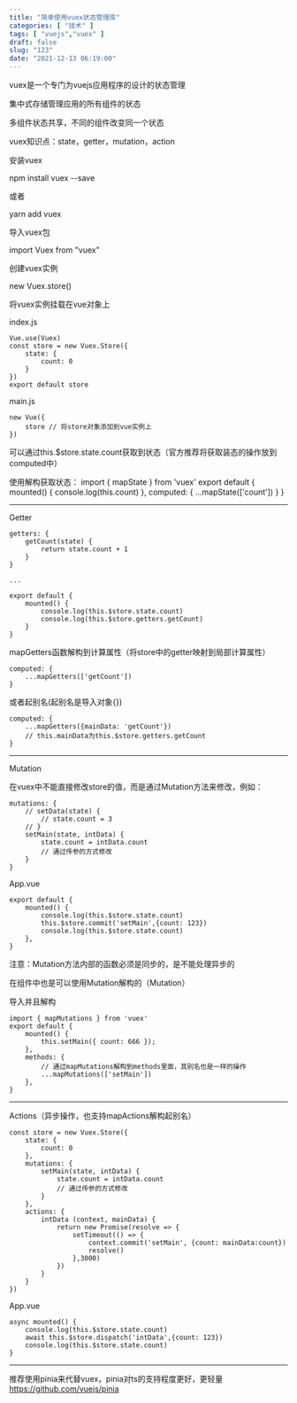 ```yaml
---
title: "简单使用vuex状态管理库"
categories: [ "技术" ]
tags: [ "vuejs","vuex" ]
draft: false
slug: "123"
date: "2021-12-13 06:19:00"
---
```


vuex是一个专门为vuejs应用程序的设计的状态管理

集中式存储管理应用的所有组件的状态

多组件状态共享，不同的组件改变同一个状态


vuex知识点：state，getter，mutation，action


安装vuex

npm install vuex --save

或者

yarn add vuex


导入vuex包

import Vuex from "vuex"



创建vuex实例

new Vuex.store()


将vuex实例挂载在vue对象上

index.js

    Vue.use(Vuex)
    const store = new Vuex.Store({
        state: {
            count: 0
        }
    })
    export default store

main.js

    new Vue({
        store // 将store对象添加到vue实例上
    })

可以通过this.$store.state.count获取到状态（官方推荐将获取装态的操作放到computed中）

使用解构获取状态：
    import { mapState } from 'vuex'
    export default {
        mounted() {
            console.log(this.count)
        },
        computed: {
            ...mapState(['count'])
        }
    }


---

Getter


    getters: {
        getCount(state) {
            return state.count + 1
        }
    }

    ...

    export default {
        mounted() {
            console.log(this.$store.state.count)
            console.log(this.$store.getters.getCount)
        }
    }


mapGetters函数解构到计算属性（将store中的getter映射到局部计算属性）

    computed: {
        ...mapGetters(['getCount'])
    }

或者起别名(起别名是导入对象{})

    computed: {
        ...mapGetters({mainData: 'getCount'})
        // this.mainData为this.$store.getters.getCount
    }






---


Mutation


在vuex中不能直接修改store的值，而是通过Mutation方法来修改，例如：

    mutations: { 
        // setData(state) {  
            // state.count = 3
        // }
        setMain(state, intData) {  
            state.count = intData.count
            // 通过传参的方式修改
        }
    }


App.vue

    export default {
        mounted() {
            console.log(this.$store.state.count)
            this.$store.commit('setMain',{count: 123})
            console.log(this.$store.state.count)
        },
    }

注意：Mutation方法内部的函数必须是同步的，是不能处理异步的

在组件中也是可以使用Mutation解构的（Mutation）

导入并且解构

    import { mapMutations } from 'vuex'
    export default {
        mounted() {
            this.setMain({ count: 666 });
        },
        methods: {
            // 通过mapMutations解构到methods里面，其别名也是一样的操作
            ...mapMutations(['setMain'])
        },
    }







---


Actions（异步操作，也支持mapActions解构起别名）

    const store = new Vuex.Store({
        state: {
            count: 0
        },
        mutations: {
            setMain(state, intData) {  
                state.count = intData.count
                // 通过传参的方式修改
            }
        },
        actions: {
            intData (context, mainData) {
                return new Promise(resolve => {
                    setTimeout(() => {
                        context.commit('setMain', {count: mainData:count})
                        resolve()
                    },3000)
                })
            }
        }
    })


App.vue

    async mounted() {
        console.log(this.$store.state.count)
        await this.$store.dispatch('intData',{count: 123})
        console.log(this.$store.state.count)
    }






---

推荐使用pinia来代替vuex，pinia对ts的支持程度更好，更轻量
https://github.com/vuejs/pinia
